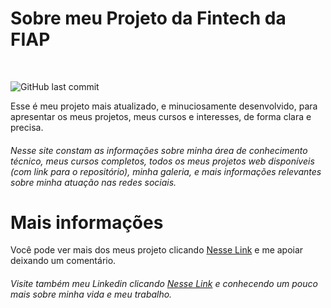 # Sobre meu Projeto da Fintech da FIAP
<br>

![GitHub last commit](https://img.shields.io/github/last-commit/LuisCrespoDev/Projeto-Fintech-FIAP)

Esse é meu projeto mais atualizado, e minuciosamente desenvolvido, para apresentar os meus projetos, meus cursos e interesses, de forma clara e precisa.

###### Nesse site constam as informações sobre minha área de conhecimento técnico, meus cursos completos, todos os meus projetos web disponíveis (com link para o repositório), minha galeria, e mais informações relevantes sobre minha atuação nas redes sociais.

# Mais informações
Você pode ver mais dos meus projeto clicando [Nesse Link](https://github.com/LuisCrespoDev) e me apoiar deixando um comentário.

###### Visite também meu Linkedin clicando [Nesse Link](https://www.linkedin.com/in/luiscrespodev/) e conhecendo um pouco mais sobre minha vida e meu trabalho.